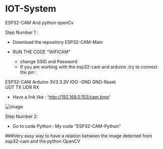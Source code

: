 # IOT-System
ESP32-CAM And python openCv

Step Number 1 :

* Download the repository ESP32-CAM-Main 

* RUN THE CODE "WIFICAM"
  - change SSID and Password 
  - If you are working with the esp32-cam and arduino ,try to connect the pin : 
  
ESP32-CAM                   Arduino 
 3V3                      3.3V
 IOO -GND                  GND-Reset  
 UDT                       TX
 UDR                       RX



*  Have a link like :  'http://192.168.0.153/cam.bmp'



![image](https://user-images.githubusercontent.com/45700219/115069379-c6886080-9ef3-11eb-831a-8260567bd09d.png)



Step Number 2:

* Go to code Python : My code "ESP32-CAM-Python" 

###Very easy way to have a relation between the image detected from esp32-cam and the python OpenCV
